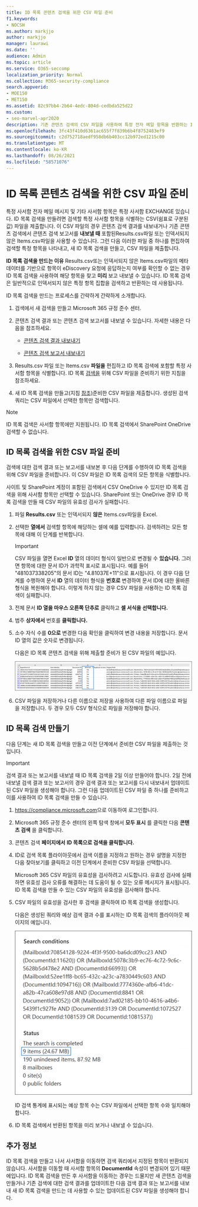 ```yaml
---
title: ID 목록 콘텐츠 검색을 위한 CSV 파일 준비
f1.keywords:
- NOCSH
ms.author: markjjo
author: markjjo
manager: laurawi
ms.date: ''
audience: Admin
ms.topic: article
ms.service: O365-seccomp
localization_priority: Normal
ms.collection: M365-security-compliance
search.appverid:
- MOE150
- MET150
ms.assetid: 82c97bb4-2b64-4edc-804d-cedbda525d22
ms.custom:
- seo-marvel-apr2020
description: 기존 콘텐츠 검색의 CSV 파일을 사용하여 특정 전자 메일 항목을 반환하는 ID 목록 검색을 만들 수 있습니다.
ms.openlocfilehash: 3fc43f410d6361ac655f7f839b6b4f8752483ef9
ms.sourcegitcommit: c2d752718aedf958db6b403cc12b972ed1215c00
ms.translationtype: MT
ms.contentlocale: ko-KR
ms.lasthandoff: 08/26/2021
ms.locfileid: "58571076"
---
```

# <a name="prepare-a-csv-file-for-an-id-list-content-search"></a>ID 목록 콘텐츠 검색을 위한 CSV 파일 준비

특정 사서함 전자 메일 메시지 및 기타 사서함 항목은 특정 사서함 EXCHANGE 있습니다. ID 목록 검색을 만들려면 검색할 특정 사서함 항목을 식별하는 CSV(쉼표로 구분된 값) 파일을 제출합니다. 이 CSV 파일의 경우  콘텐츠 검색 결과를 내보내거나 기존 콘텐츠 검색에서 콘텐츠 검색 보고서를 **내보낼 때** 포함된Results.csv파일 또는 인덱서되지 않은 Items.csv파일을 사용할 수 있습니다. 그런 다음 이러한 파일 중 하나를 편집하여 검색할 특정 항목을 나타내고, 새 ID 목록 검색을 만들고, CSV 파일을 제출합니다.

**ID 목록 검색을 만드는 이유** Results.csv또는 인덱서되지 않은 Items.csv파일의 메타데이터를 기반으로 항목이 eDiscovery 요청에 응답하는지 여부를 확인할 수 없는 경우 ID 목록 검색을 사용하여 해당 항목을 찾고 **미리** 보고 내보낼 수 있습니다.  ID 목록 검색은 일반적으로 인덱서되지 않은 특정 항목 집합을 검색하고 반환하는 데 사용됩니다.

ID 목록 검색을 만드는 프로세스를 간략하게 간략하게 소개합니다.

1. 검색에서 새 검색을 만들고 Microsoft 365 규정 준수 센터.

2. 콘텐츠 검색 결과 또는 콘텐츠 검색 보고서를 내보낼 수 있습니다. 자세한 내용은 다음을 참조하세요.

    - [콘텐츠 검색 결과 내보내기](export-search-results.md)

    - [콘텐츠 검색 보고서 내보내기](export-a-content-search-report.md)

3. Results.csv 파일 또는 Items.csv **파일을** 편집하고 ID 목록 검색에 포함할 특정 사서함 항목을 식별합니다. ID 목록 [검색을](#prepare-the-csv-file-for-an-id-list-search) 위해 CSV 파일을 준비하기 위한 지침을 참조하세요.

4. 새 ID 목록 검색을 만들고(지침 [참조)](#create-an-id-list-search)준비한 CSV 파일을 제출합니다. 생성된 검색 쿼리는 CSV 파일에서 선택한 항목만 검색합니다.

> [!NOTE]
> ID 목록 검색은 사서함 항목에만 지원됩니다. ID 목록 검색에서 SharePoint OneDrive 검색할 수 없습니다.

## <a name="prepare-the-csv-file-for-an-id-list-search"></a>ID 목록 검색을 위한 CSV 파일 준비

검색에 대한 검색 결과 또는 보고서를 내보본 후 다음 단계를 수행하여 ID 목록 검색을 위해 CSV 파일을 준비합니다. 이 CSV 파일은 ID 목록 검색의 모든 항목을 식별합니다.

사이트 및 SharePoint 계정이 포함된 검색에서 CSV OneDrive 수 있지만 ID 목록 검색을 위해 사서함 항목만 선택할 수 있습니다. SharePoint 또는 OneDrive 경우 ID 목록 검색을 만들 때 CSV 파일의 유효성 검사가 실패합니다.

1. 파일 **Results.csv** 또는 인덱서되지 **않은** Items.csv파일을 Excel.

2. 선택한 **열에서** 검색할 항목에 해당하는 셀에 예를 입력합니다.  검색하려는 모든 항목에 대해 이 단계를 반복합니다.

    > [!IMPORTANT]
    > CSV 파일을 열면 Excel **ID** 열의 데이터 형식이 일반으로 변경될 수 **있습니다.** 그러면 항목에 대한 문서 ID가 과학적 표시로 표시됩니다. 예를 들어 "481037338205"의 문서 ID는 "4.81037E+11"으로 표시됩니다. 이 경우 다음 단계를 수행하여 문서 **ID** 열의 데이터 형식을 **번호로** 변경하여 문서 ID에 대한 올바른 형식을 복원해야 합니다. 이렇게 하지 않는 경우 CSV 파일을 사용하는 ID 목록 검색이 실패합니다.

3. 전체 문서 **ID 열을 마우스 오른쪽 단추로** 클릭하고 **셀 서식을 선택합니다.**

4. 범주 **상자에서** 번호를 **클릭합니다.**

5. 소수 자식 수를 **0으로** 변경한  다음 확인을 클릭하여 변경 내용을 저장합니다. 문서 ID 열의 값은 숫자로 변경됩니다.

    다음은 ID 목록 콘텐츠 검색을 위해 제출할 준비가 된 CSV 파일의 예입니다.

    ![대상 콘텐츠 검색을 위한 CSV 파일의 예입니다.](../media/SearchIDListCSVFile.png)

6. CSV 파일을 저장하거나  다른 이름으로 저장을 사용하여 다른 파일 이름으로 파일을 저장합니다. 두 경우 모두 CSV 형식으로 파일을 저장해야 합니다.

## <a name="create-an-id-list-search"></a>ID 목록 검색 만들기

다음 단계는 새 ID 목록 검색을 만들고 이전 단계에서 준비한 CSV 파일을 제출하는 것입니다.

> [!IMPORTANT]
> 검색 결과 또는 보고서를 내보낼 때 ID 목록 검색을 2일 이상 만들어야 합니다. 2일 전에 내보낼 검색 결과 또는 보고서의 경우 검색 결과 또는 보고서를 다시 내보내서 업데이트된 CSV 파일을 생성해야 합니다. 그런 다음 업데이트된 CSV 파일 중 하나를 준비하고 이를 사용하여 ID 목록 검색을 만들 수 있습니다.

1. <https://compliance.microsoft.com>으로 이동하여 로그인합니다.

2. Microsoft 365 규정 준수 센터의 왼쪽 탐색 창에서 **모두 표시** 를 클릭한 다음 **콘텐츠 검색** 을 클릭합니다.

3. 콘텐츠 검색 **페이지에서** **ID 목록으로 검색을 클릭합니다.**

4. ID로  검색 목록 플라이아웃에서 검색 이름을 지정하고 원하는 경우  설명을 지정한 다음 찾아보기를 클릭하고 이전 단계에서 준비한 CSV 파일을 선택합니다.

    Microsoft 365 CSV 파일의 유효성을 검사하려고 시도합니다. 유효성 검사에 실패하면 유효성 검사 오류를 해결하는 데 도움이 될 수 있는 오류 메시지가 표시됩니다. ID 목록 검색을 만들 수 있는 CSV 파일의 유효성을 검사해야 합니다.

5. CSV 파일의 유효성을 검사한 후  검색을 클릭하여 ID 목록 검색을 생성합니다.

    다음은 생성된 쿼리와 예상 검색 결과 수를 표시하는 ID 목록 검색의 플라이아웃 페이지의 예입니다.

    ![ID 목록 검색을 위한 검색 쿼리입니다.](../media/SearchIDListFlyout.png)

    ID 검색 통계에 표시되는 예상 항목 수는 CSV 파일에서 선택한 항목 수와 일치해야 합니다.

6. ID 목록 검색에서 반환된 항목을 미리 보거나 내보낼 수 있습니다.

## <a name="more-information"></a>추가 정보

ID 목록 검색을 만들고 나서 사서함을 이동하면 검색 쿼리에서 지정된 항목이 반환되지 않습니다. 사서함을 이동할 때 사서함 항목의 **DocumentId** 속성이 변경되어 있기 때문에입니다. ID 목록 검색을 만든 후 사서함을 이동하는 경우는 드물지만 새 콘텐츠 검색을 만들거나 기존 검색에 대한 검색 결과를 업데이트한 다음 검색 결과 또는 보고서를 내보내 새 ID 목록 검색을 만드는 데 사용할 수 있는 업데이트된 CSV 파일을 생성해야 합니다.
